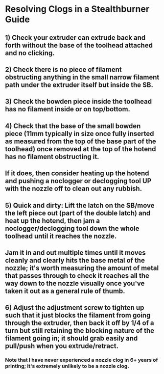 # Resolving Clogs in a Stealthburner Guide

## 1) Check your extruder can extrude back and forth without the base of the toolhead attached and no clicking.
## 2) Check there is no piece of filament obstructing anything in the small narrow filament path under the extruder itself but inside the SB.
## 3) Check the bowden piece inside the toolhead has no filament inside or on top/bottom.
## 4) Check that the base of the small bowden piece (11mm typically in size once fully inserted as measured from the top of the base part of the toolhead) once removed at the top of the hotend has no filament obstructing it.
## If it does, then consider heating up the hotend and pushing a noclogger or declogging tool UP with the nozzle off to clean out any rubbish.
## 5) Quick and dirty: Lift the latch on the SB/move the left piece out (part of the double latch) and heat up the hotend, then jam a noclogger/declogging tool down the whole toolhead until it reaches the nozzle.
## Jam it in and out multiple times until it moves cleanly and clearly hits the base metal of the nozzle; it's worth measuring the amount of metal that passes through to check it reaches all the way down to the nozzle visually once you've taken it out as a general rule of thumb.
## 6) Adjust the adjustment screw to tighten up such that it just blocks the filament from going through the extruder, then back it off by 1/4 of a turn but still retaining the blocking nature of the filament going in; it should grab easily and pull/push when you extrude/retract.

### Note that I have never experienced a nozzle clog in 6+ years of printing; it's extremely unlikely to be a nozzle clog.
